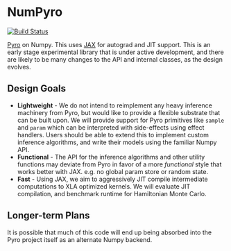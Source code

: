 # NumPyro 

[![Build Status](https://travis-ci.com/pyro-ppl/numpyro.svg?branch=master)](https://travis-ci.com/pyro-ppl/numpyro)

[Pyro](https://github.com/pyro-ppl/pyro) on Numpy. This uses 
[JAX](https://github.com/google/jax) for autograd and JIT support. This is an 
early stage experimental library that is under active development, and there are 
likely to be  many changes to the API and internal classes, as the design evolves. 

 ## Design Goals
 
 - **Lightweight** - We do not intend to reimplement any heavy inference machinery 
   from Pyro, but would like to provide a flexible substrate that can be built 
   upon. We will provide support for Pyro primitives like `sample` and `param` 
   which can be interpreted with side-effects using effect handlers. Users should 
   be able to extend this to implement custom inference algorithms, and write 
   their models using the familiar Numpy API.
 - **Functional** - The API for the inference algorithms and other utility functions 
   may deviate from Pyro in favor of a more *functional* style that works better 
   with JAX. e.g. no global param store or random state.
 - **Fast** - Using JAX, we aim to aggressively JIT compile intermediate computations 
   to XLA optimized kernels. We will evaluate JIT compilation, and benchmark runtime 
   for Hamiltonian Monte Carlo.
    
 ## Longer-term Plans
 
It is possible that much of this code will end up being absorbed into the Pyro 
project itself as an alternate Numpy backend.
